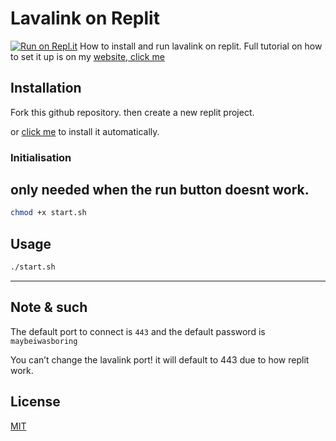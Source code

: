 # Lavalink on Replit
[![Run on Repl.it](https://repl.it/badge/github/DarrenOfficial/lavalink-replit)](https://repl.it/github/DarrenOfficial/lavalink-replit)
How to install and run lavalink on replit.
Full tutorial on how to set it up is on my [website, click me](https://darrennathanael.com/community/threads/how-to-setup-make-lavalink-on-repl-it.82/)

## Installation

Fork this github repository. then create a new replit project.

or [click me](https://replit.com/github/DarrenOfficial/lavalink-replit) to install it automatically.


### Initialisation
## only needed when the run button doesnt work.
```bash
chmod +x start.sh
```

## Usage

```bash
./start.sh
```

- - -

## Note & such
The default port to connect is `443` and the default password is `maybeiwasboring`


You can’t change the lavalink port! it will default to 443 due to how replit work.


## License
[MIT](https://choosealicense.com/licenses/mit/)
